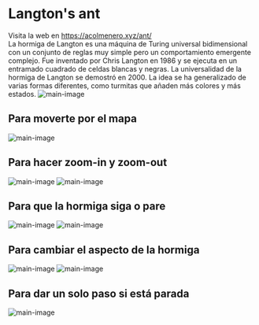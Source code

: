 # Langton's ant
Visita la web en https://acolmenero.xyz/ant/ <br />
La hormiga de Langton es una máquina de Turing universal bidimensional con un conjunto de reglas muy simple pero un comportamiento emergente complejo. Fue inventado por Chris Langton en 1986 y se ejecuta en un entramado cuadrado de celdas blancas y negras. La universalidad de la hormiga de Langton se demostró en 2000. La idea se ha generalizado de varias formas diferentes, como turmitas que añaden más colores y más estados. 
![main-image](https://acolmenero.xyz/ant/media/readme/main.jpg)

## Para moverte por el mapa
![main-image](https://acolmenero.xyz/ant/media/readme/arrow.png)
## Para hacer zoom-in y zoom-out
![main-image](https://acolmenero.xyz/ant/media/readme/zoom-in.png)
![main-image](https://acolmenero.xyz/ant/media/readme/zoom-out.png)
## Para que la hormiga siga o pare
![main-image](https://acolmenero.xyz/ant/media/readme/play.png)
![main-image](https://acolmenero.xyz/ant/media/readme/pause.png)
## Para cambiar el aspecto de la hormiga
![main-image](https://acolmenero.xyz/ant/media/readme/ant.png)
![main-image](https://acolmenero.xyz/ant/media/readme/red_square.png)
## Para dar un solo paso si está parada
![main-image](https://acolmenero.xyz/ant/media/readme/single.png)
